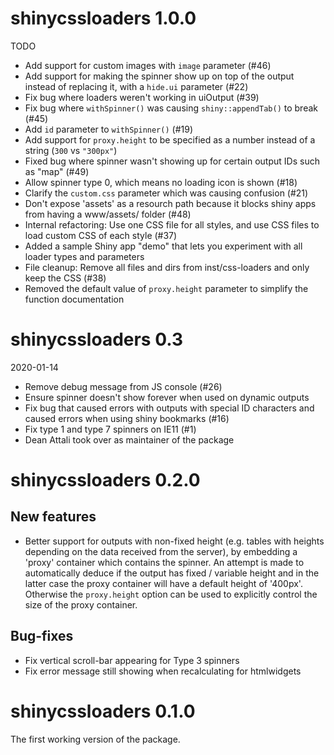 # shinycssloaders 1.0.0

TODO

- Add support for custom images with `image` parameter (#46)
- Add support for making the spinner show up on top of the output instead of replacing it, with a `hide.ui` parameter (#22)
- Fix bug where loaders weren't working in uiOutput (#39)
- Fix bug where `withSpinner()` was causing `shiny::appendTab()` to break (#45)
- Add `id` parameter to `withSpinner()` (#19)
- Add support for `proxy.height` to be specified as a number instead of a string (`300` vs `"300px"`)
- Fixed bug where spinner wasn't showing up for certain output IDs such as "map" (#49)
- Allow spinner type 0, which means no loading icon is shown (#18)
- Clarify the `custom.css` parameter which was causing confusion (#21)
- Don't expose 'assets' as a resourch path because it blocks shiny apps from having a www/assets/ folder (#48)
- Internal refactoring: Use one CSS file for all styles, and use CSS files to load custom CSS of each style (#37)
- Added a sample Shiny app "demo" that lets you experiment with all loader types and parameters
- File cleanup: Remove all files and dirs from inst/css-loaders and only keep the CSS (#38)
- Removed the default value of `proxy.height` parameter to simplify the function documentation

# shinycssloaders 0.3

2020-01-14

- Remove debug message from JS console (#26)
- Ensure spinner doesn't show forever when used on dynamic outputs 
- Fix bug that caused errors with outputs with special ID characters and caused errors when using shiny bookmarks (#16)
- Fix type 1 and type 7 spinners on IE11 (#1)
- Dean Attali took over as maintainer of the package

# shinycssloaders 0.2.0

## New features

* Better support for outputs with non-fixed height (e.g. tables with heights depending on the data received from the server), by embedding a 'proxy' container which contains the spinner. An attempt is made to automatically deduce if the output has fixed / variable height and in the latter case the proxy container will have a default height of '400px'. Otherwise the `proxy.height` option can be used to explicitly control the size of the proxy container.

## Bug-fixes

* Fix vertical scroll-bar appearing for Type 3 spinners
* Fix error message still showing when recalculating for htmlwidgets
 
# shinycssloaders 0.1.0

The first working version of the package. 
